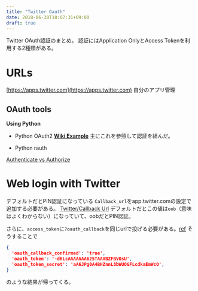 ```yaml
---
title: "Twitter Oauth"
date: 2018-06-30T18:07:31+09:00
draft: true
---
```


Twitter OAuth認証のまとめ。
認証にはApplication OnlyとAccess Tokenを利用する2種類がある。
<!--more-->

# URLs
[https://apps.twitter.com](https://apps.twitter.com)
自分のアプリ管理

## OAuth tools
**Using Python**
- Python OAuth2
[**Wiki Example**](https://github.com/joestump/python-oauth2/wiki/Logging-into-Django-w--Twitter)
主にこれを参照して認証を組んだ。

- Python rauth


[Authenticate vs Authorize](https://stackoverflow.com/questions/9613455/twitter-api-authenticate-vs-authorize)


# Web login with Twitter

デフォルトだとPIN認証になっている
`Callback_url`をapp.twitter.comの設定で追加する必要がある。
[Twitter/Callback Url](https://developer.twitter.com/en/docs/basics/callback_url.html)
デフォルトだとこの値は`oob`（意味はよくわからない）になっていて、oobだとPIN認証。

さらに、`access_token`に`?oauth_callback`を同じurlで投げる必要がある。[ref](http://pronama.azurewebsites.net/2018/06/13/twitter-oauth-callback-url/)
そうすることで
```json
{
  'oauth_callback_confirmed': 'true',
  'oauth_token': '-dKLcAAAAAAA625TAAABZFBVOsU',
  'oauth_token_secret': 'aA6JPg0A4BHZnnL8bWUOGFLcdkaEmWcO',
}
```
のような結果が帰ってくる。
